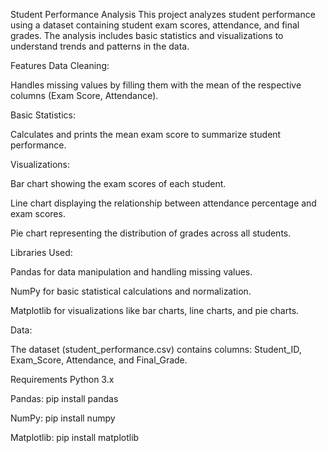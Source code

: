 Student Performance Analysis
This project analyzes student performance using a dataset containing student exam scores, attendance, and final grades. The analysis includes basic statistics and visualizations to understand trends and patterns in the data.

Features
Data Cleaning:

Handles missing values by filling them with the mean of the respective columns (Exam Score, Attendance).

Basic Statistics:

Calculates and prints the mean exam score to summarize student performance.

Visualizations:

Bar chart showing the exam scores of each student.

Line chart displaying the relationship between attendance percentage and exam scores.

Pie chart representing the distribution of grades across all students.

Libraries Used:

Pandas for data manipulation and handling missing values.

NumPy for basic statistical calculations and normalization.

Matplotlib for visualizations like bar charts, line charts, and pie charts.

Data:

The dataset (student_performance.csv) contains columns: Student_ID, Exam_Score, Attendance, and Final_Grade.

Requirements
Python 3.x

Pandas: pip install pandas

NumPy: pip install numpy

Matplotlib: pip install matplotlib


